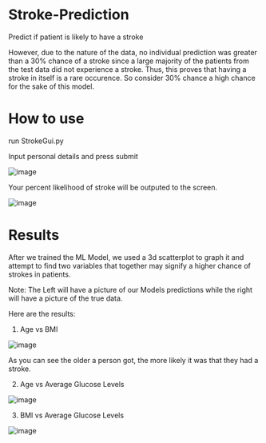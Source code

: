 # Stroke-Prediction
Predict if patient is likely to have a stroke

However, due to the nature of the data, no individual prediction was greater than a 30% chance of a stroke since a large majority of the patients from the test data did not experience a stroke. Thus, this proves that having a stroke in itself is a rare occurence. So consider 30% chance a high chance for the sake of this model. 

# How to use

run StrokeGui.py

Input personal details and press submit

![image](https://user-images.githubusercontent.com/67489054/219912858-49ba4c5f-ba1e-4833-90da-88137ab21c65.png)


Your percent likelihood of stroke will be outputed to the screen. 

![image](https://user-images.githubusercontent.com/67489054/219913279-e3939a7b-4bed-4d7d-8773-f81dcb080458.png)

# Results

After we trained the ML Model, we used a 3d scatterplot to graph it and attempt to find two variables that together may signify a higher chance of strokes in patients.


Note: The Left will have a picture of our Models predictions while the right will have a picture of the true data.


Here are the results:

1) Age vs BMI 

![image](https://user-images.githubusercontent.com/67489054/219913679-cd329023-50d3-4787-9aed-8ccd61a9db17.png)

As you can see the older a person got, the more likely it was that they had a stroke.



2) Age vs Average Glucose Levels

![image](https://user-images.githubusercontent.com/67489054/219913915-8ad12159-b8eb-42c5-898e-2f00de2aaeba.png)





3) BMI vs Average Glucose Levels 

![image](https://user-images.githubusercontent.com/67489054/219914149-1e88e0b4-d96d-4a56-a0ec-93785c76228b.png)



